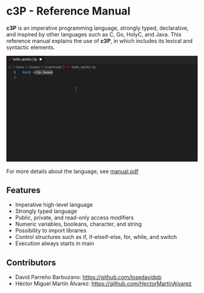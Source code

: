 # c3P - Reference Manual

__c3P__ is an imperative programming language, strongly typed, declarative,
and inspired by other languages such as C, Go, HolyC, and Java. This reference
manual explains the use of __c3P__, in which includes its lexical and syntactic elements.

![features](https://github.com/losedavidpb/c3p-lang/blob/main/support/vscode/images/features.gif)

For more details about the language, see
[manual.pdf](https://github.com/losedavidpb/c3p-lang/blob/main/document/spanish/manual.pdf)

## Features

* Imperative high-level language
* Strongly typed language
* Public, private, and read-only access modifiers
* Numeric variables, booleans, character, and string
* Possibility to import libraries
* Control structures such as if, if-elseif-else, for, while, and switch
* Execution always starts in main

## Contributors

* David Parreño Barbuzano: https://github.com/losedavidpb
* Héctor Miguel Martín Álvarez: https://github.com/HectorMartinAlvarez

